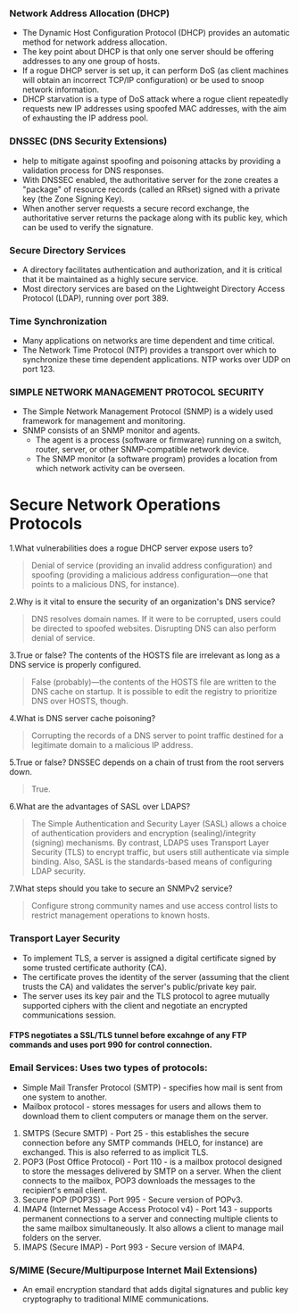 ### Network Address Allocation (DHCP)

 - The Dynamic Host Configuration Protocol (DHCP) provides an automatic method for network address allocation. 
 - The key point about DHCP is that only one server should be offering addresses to any one group of hosts. 
 - If a rogue DHCP server is set up, it can perform DoS (as client machines will obtain an incorrect TCP/IP configuration) or be used to snoop network information. 
 - DHCP starvation is a type of DoS attack where a rogue client repeatedly requests new IP addresses using spoofed MAC addresses, with the aim of exhausting the IP address pool.

### DNSSEC (DNS Security Extensions)
 - help to mitigate against spoofing and poisoning attacks by providing a validation process for DNS responses. 
 - With DNSSEC enabled, the authoritative server for the zone creates a "package" of resource records (called an RRset) signed with a private key (the Zone Signing Key). 
 - When another server requests a secure record exchange, the authoritative server returns the package along with its public key, which can be used to verify the signature.

### Secure Directory Services
 -  A directory facilitates authentication and authorization, and it is critical that it be maintained as a highly secure service.
 -  Most directory services are based on the Lightweight Directory Access Protocol (LDAP), running over port 389. 
 
### Time Synchronization
 - Many applications on networks are time dependent and time critical. 
 - The Network Time Protocol (NTP) provides a transport over which to synchronize these time dependent applications. NTP works over UDP on port 123.

### SIMPLE NETWORK MANAGEMENT PROTOCOL SECURITY
 - The Simple Network Management Protocol (SNMP) is a widely used framework for management and monitoring. 
 - SNMP consists of an SNMP monitor and agents.
   - The agent is a process (software or firmware) running on a switch, router, server, or other SNMP-compatible network device.
   - The SNMP monitor (a software program) provides a location from which network activity can be overseen.

# Secure Network Operations Protocols
1.What vulnerabilities does a rogue DHCP server expose users to?
 > Denial of service (providing an invalid address configuration) and spoofing (providing a malicious address configuration—one that points to a malicious DNS, for instance).

2.Why is it vital to ensure the security of an organization's DNS service?
 > DNS resolves domain names. If it were to be corrupted, users could be directed to spoofed websites. Disrupting DNS can also perform denial of service.

3.True or false? The contents of the HOSTS file are irrelevant as long as a DNS service is properly configured.
 > False (probably)—the contents of the HOSTS file are written to the DNS cache on startup. It is possible to edit the registry to prioritize DNS over HOSTS, though.

4.What is DNS server cache poisoning?
 > Corrupting the records of a DNS server to point traffic destined for a legitimate domain to a malicious IP address.

5.True or false? DNSSEC depends on a chain of trust from the root servers down.
 > True.

6.What are the advantages of SASL over LDAPS?
 > The Simple Authentication and Security Layer (SASL) allows a choice of authentication providers and encryption (sealing)/integrity (signing) mechanisms. By contrast, LDAPS uses Transport Layer Security (TLS) to encrypt traffic, but users still authenticate via simple binding. Also, SASL is the standards-based means of configuring LDAP security.

7.What steps should you take to secure an SNMPv2 service?
 > Configure strong community names and use access control lists to restrict management operations to known hosts.


### Transport Layer Security
 - To implement TLS, a server is assigned a digital certificate signed by some trusted certificate authority (CA). 
 - The certificate proves the identity of the server (assuming that the client trusts the CA) and validates the server's public/private key pair. 
 - The server uses its key pair and the TLS protocol to agree mutually supported ciphers with the client and negotiate an encrypted communications session.

#### FTPS negotiates a SSL/TLS tunnel before excahnge of any FTP commands and uses port 990 for control connection.

### Email Services: Uses two types of protocols:
 - Simple Mail Transfer Protocol (SMTP) - specifies how mail is sent from one system to another.
 - Mailbox protocol - stores messages for users and allows them to download them to client computers or manage them on the server.
 1. SMTPS (Secure SMTP) - Port 25 - this establishes the secure connection before any SMTP commands (HELO, for instance) are exchanged. This is also referred to as implicit TLS.
 2. POP3 (Post Office Protocol) - Port 110 - is a mailbox protocol designed to store the messages delivered by SMTP on a server. When the client connects to the mailbox, POP3 downloads the messages to the recipient's email client.
 3. Secure POP (POP3S) - Port 995 - Secure version of POPv3.
 4. IMAP4 (Internet Message Access Protocol v4) - Port 143 - supports permanent connections to a server and connecting multiple clients to the same mailbox simultaneously. It also allows a client to manage mail folders on the server. 
 5. IMAPS (Secure IMAP) - Port 993 - Secure version of IMAP4.

### S/MIME (Secure/Multipurpose Internet Mail Extensions)
 - An email encryption standard that adds digital signatures and public key cryptography to traditional MIME communications.
